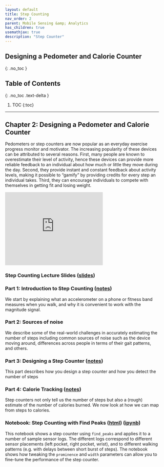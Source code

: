 ```yaml
---
layout: default
title: Step Counting
nav_order: 2
parent: Mobile Sensing &amp; Analytics
has_children: true
usemathjax: true
description: "Step Counter"
---
```

## Designing a Pedometer and Calorie Counter
{: .no_toc }

## Table of Contents
{: .no_toc .text-delta }

1. TOC
{:toc}
---

## Chapter 2: Designing a Pedometer and Calorie Counter

Pedometers or step counters are now popular as an everyday exercise progress monitor and motivator. The increasing popularity of these devices can be attributed to several reasons. First, many people are known to overestimate their level of activity, hence these devices can provide more reliable feedback to an individual about how much or little they move during the day. Second, they provide instant and constant feedback about activity levels, making it possible to “gamify” by providing credits for every step an individual takes. Third, they can encourage individuals to compete with themselves in getting fit and losing weight. 

<iframe width="320" height="240" src="https://www.youtube.com/embed/m4Jn6_aUj9s" title="YouTube video player" frameborder="0" allow="accelerometer; autoplay; clipboard-write; encrypted-media; gyroscope; picture-in-picture" allowfullscreen></iframe>

### Step Counting Lecture Slides ([slides](https://drive.google.com/file/d/1Kd_HMOOB18xM1RMed2RNRpk6MaX0FaLf/view?usp=drive_link))

### Part 1: Introduction to Step Counting ([notes](ch2-intro.html))
We start by explaining what an accelerometer on a phone or fitness band measures when you walk, and why it is convenient to work with the magnitude signal.

<!---
<iframe width="320" height="240" src="https://www.youtube.com/embed/t40WyxXuwKk" title="YouTube video player" frameborder="0" allow="accelerometer; autoplay; clipboard-write; encrypted-media; gyroscope; picture-in-picture" allowfullscreen></iframe>
--->

### Part 2: Sources of noise 
We describe some of the real-world challenges in accurately estimating the number of steps including common sources of noise such as the device moving around, differences across people in terms of their gait patterns, and others.

<!---
<iframe width="320" height="240" src="https://www.youtube.com/embed/UExjHCCgd1g" title="YouTube video player" frameborder="0" allow="accelerometer; autoplay; clipboard-write; encrypted-media; gyroscope; picture-in-picture" allowfullscreen></iframe>
--->

### Part 3: Designing a Step Counter ([notes](ch2-stepcounter.html)) 
This part describes how you design a step counter and how you detect the number of steps 

<!---
<iframe width="320" height="240" src="https://www.youtube.com/embed/PYQMBEYPgoo" title="YouTube video player" frameborder="0" allow="accelerometer; autoplay; clipboard-write; encrypted-media; gyroscope; picture-in-picture" allowfullscreen></iframe>
--->

### Part 4: Calorie Tracking ([notes](ch2-calories.html)) 
Step counters not only tell us the number of steps but also a (rough) estimate of the number of calories burned. We now look at how we can map from steps to calories.

<!---
<iframe width="320" height="240" src="https://www.youtube.com/embed/Y7vNEf2ksB8" title="YouTube video player" frameborder="0" allow="accelerometer; autoplay; clipboard-write; encrypted-media; gyroscope; picture-in-picture" allowfullscreen></iframe>
--->

### Notebook: Step Counting with Find Peaks ([html](notebooks/Chapter2-StepCounting.html)) ([ipynb](notebooks/Chapter2-StepCounting.zip))
This notebook shows a step counter using `find_peaks` and applies it to a number of sample sensor logs. The different logs correspond to different sensor placements (left pocket, right pocket, wrist), and to different walking patterns (e.g. with delays between short burst of steps). The notebook shows how tweaking the `prominence` and `width` parameters can allow you to fine-tune the performance of the step counter.

<!---

### Part 3: Distinguishing horizontal vs vertical movements ([slides](https://drive.google.com/file/d/1Kd_HMOOB18xM1RMed2RNRpk6MaX0FaLf/view?usp=drive_link))
We look at a more complex problem where we have to distinguish between horizontal braking and acceleration while driving in a vehicle versus vertical changes in acceleration due to walking. This can let us distinguish between acceleration due to steps versus due to moving in a vehicle

<iframe width="320" height="240" src="https://www.youtube.com/embed/eV0htD4r4ZI" title="YouTube video player" frameborder="0" allow="accelerometer; autoplay; clipboard-write; encrypted-media; gyroscope; picture-in-picture" allowfullscreen></iframe>

### Notebook 1: Design a step counter (Assignment)

--->